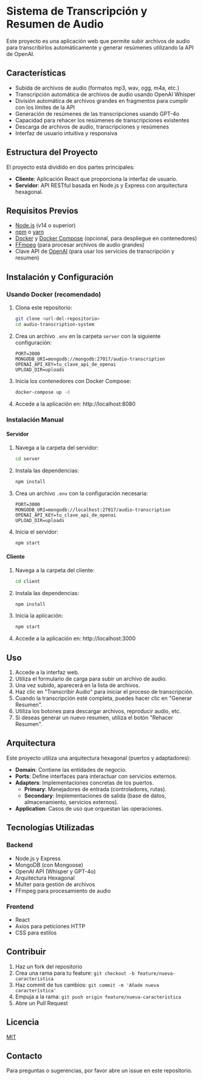 # Sistema de Transcripción y Resumen de Audio

Este proyecto es una aplicación web que permite subir archivos de audio para transcribirlos automáticamente y generar resúmenes utilizando la API de OpenAI.

## Características

- Subida de archivos de audio (formatos mp3, wav, ogg, m4a, etc.)
- Transcripción automática de archivos de audio usando OpenAI Whisper
- División automática de archivos grandes en fragmentos para cumplir con los límites de la API
- Generación de resúmenes de las transcripciones usando GPT-4o
- Capacidad para rehacer los resúmenes de transcripciones existentes
- Descarga de archivos de audio, transcripciones y resúmenes
- Interfaz de usuario intuitiva y responsiva

## Estructura del Proyecto

El proyecto está dividido en dos partes principales:

- **Cliente**: Aplicación React que proporciona la interfaz de usuario.
- **Servidor**: API RESTful basada en Node.js y Express con arquitectura hexagonal.

## Requisitos Previos

- [Node.js](https://nodejs.org/) (v14 o superior)
- [npm](https://www.npmjs.com/) o [yarn](https://yarnpkg.com/)
- [Docker](https://www.docker.com/) y [Docker Compose](https://docs.docker.com/compose/) (opcional, para despliegue en contenedores)
- [FFmpeg](https://ffmpeg.org/) (para procesar archivos de audio grandes)
- Clave API de [OpenAI](https://openai.com/api/) (para usar los servicios de transcripción y resumen)

## Instalación y Configuración

### Usando Docker (recomendado)

1. Clona este repositorio:
   ```bash
   git clone <url-del-repositorio>
   cd audio-transcription-system
   ```

2. Crea un archivo `.env` en la carpeta `server` con la siguiente configuración:
   ```
   PORT=3000
   MONGODB_URI=mongodb://mongodb:27017/audio-transcription
   OPENAI_API_KEY=tu_clave_api_de_openai
   UPLOAD_DIR=uploads
   ```

3. Inicia los contenedores con Docker Compose:
   ```bash
   docker-compose up -d
   ```

4. Accede a la aplicación en: http://localhost:8080

### Instalación Manual

#### Servidor

1. Navega a la carpeta del servidor:
   ```bash
   cd server
   ```

2. Instala las dependencias:
   ```bash
   npm install
   ```

3. Crea un archivo `.env` con la configuración necesaria:
   ```
   PORT=3000
   MONGODB_URI=mongodb://localhost:27017/audio-transcription
   OPENAI_API_KEY=tu_clave_api_de_openai
   UPLOAD_DIR=uploads
   ```

4. Inicia el servidor:
   ```bash
   npm start
   ```

#### Cliente

1. Navega a la carpeta del cliente:
   ```bash
   cd client
   ```

2. Instala las dependencias:
   ```bash
   npm install
   ```

3. Inicia la aplicación:
   ```bash
   npm start
   ```

4. Accede a la aplicación en: http://localhost:3000

## Uso

1. Accede a la interfaz web.
2. Utiliza el formulario de carga para subir un archivo de audio.
3. Una vez subido, aparecerá en la lista de archivos.
4. Haz clic en "Transcribir Audio" para iniciar el proceso de transcripción.
5. Cuando la transcripción esté completa, puedes hacer clic en "Generar Resumen".
6. Utiliza los botones para descargar archivos, reproducir audio, etc.
7. Si deseas generar un nuevo resumen, utiliza el botón "Rehacer Resumen".

## Arquitectura

Este proyecto utiliza una arquitectura hexagonal (puertos y adaptadores):

- **Domain**: Contiene las entidades de negocio.
- **Ports**: Define interfaces para interactuar con servicios externos.
- **Adapters**: Implementaciones concretas de los puertos.
  - **Primary**: Manejadores de entrada (controladores, rutas).
  - **Secondary**: Implementaciones de salida (base de datos, almacenamiento, servicios externos).
- **Application**: Casos de uso que orquestan las operaciones.

## Tecnologías Utilizadas

### Backend
- Node.js y Express
- MongoDB (con Mongoose)
- OpenAI API (Whisper y GPT-4o)
- Arquitectura Hexagonal
- Multer para gestión de archivos
- FFmpeg para procesamiento de audio

### Frontend
- React
- Axios para peticiones HTTP
- CSS para estilos

## Contribuir

1. Haz un fork del repositorio
2. Crea una rama para tu feature: `git checkout -b feature/nueva-caracteristica`
3. Haz commit de tus cambios: `git commit -m 'Añade nueva característica'`
4. Empuja a la rama: `git push origin feature/nueva-caracteristica`
5. Abre un Pull Request

## Licencia

[MIT](LICENSE)

## Contacto

Para preguntas o sugerencias, por favor abre un issue en este repositorio.